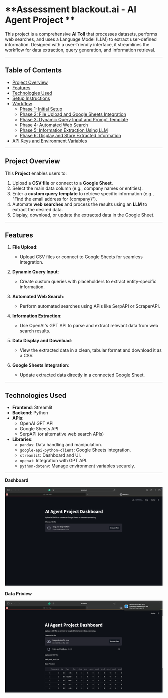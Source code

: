 # **Assessment blackout.ai - AI Agent Project‬ **

This project is a comprehensive **AI Toll** that processes datasets, performs web searches, and uses a Language Model (LLM) to extract user-defined information. Designed with a user-friendly interface, it streamlines the workflow for data extraction, query generation, and information retrieval. 

---

## **Table of Contents**

- [Project Overview](#project-overview)
- [Features](#features)
- [Technologies Used](#technologies-used)
- [Setup Instructions](#setup-instructions)
- [Workflow](#workflow)
  - [Phase 1: Initial Setup](#phase-1-initial-setup)
  - [Phase 2: File Upload and Google Sheets Integration](#phase-2-file-upload-and-google-sheets-integration)
  - [Phase 3: Dynamic Query Input and Prompt Template](#phase-3-dynamic-query-input-and-prompt-template)
  - [Phase 4: Automated Web Search](#phase-4-automated-web-search)
  - [Phase 5: Information Extraction Using LLM](#phase-5-information-extraction-using-llm)
  - [Phase 6: Display and Store Extracted Information](#phase-6-display-and-store-extracted-information)
- [API Keys and Environment Variables](#api-keys-and-environment-variables)


---

## **Project Overview**

This **Project** enables users to:
1. Upload a **CSV file** or connect to a **Google Sheet**.
2. Select the main data column (e.g., company names or entities).
3. Enter a **custom query template** to retrieve specific information (e.g., "Find the email address for {company}").
4. Automate **web searches** and process the results using an **LLM** to extract the desired data.
5. Display, download, or update the extracted data in the Google Sheet.

---

## **Features**

1. **File Upload**:
   - Upload CSV files or connect to Google Sheets for seamless integration.

2. **Dynamic Query Input**:
   - Create custom queries with placeholders to extract entity-specific information.

3. **Automated Web Search**:
   - Perform automated searches using APIs like SerpAPI or ScraperAPI.

4. **Information Extraction**:
   - Use OpenAI's GPT API to parse and extract relevant data from web search results.

5. **Data Display and Download**:
   - View the extracted data in a clean, tabular format and download it as a CSV.

6. **Google Sheets Integration**:
   - Update extracted data directly in a connected Google Sheet.

---

## **Technologies Used**

- **Frontend**: Streamlit
- **Backend**: Python
- **APIs**:
  - OpenAI GPT API
  - Google Sheets API
  - SerpAPI (or alternative web search APIs)
- **Libraries**:
  - `pandas`: Data handling and manipulation.
  - `google-api-python-client`: Google Sheets integration.
  - `streamlit`: Dashboard and UI.
  - `openai`: Integration with GPT API.
  - `python-dotenv`: Manage environment variables securely.

---


**Dashboard**

![image alt](https://github.com/vermayuvraj/assessment_blackOut.ai/blob/bdcceb1efb97b785b6c9a89c8977211023bd47db/2.jpg)

**Data Priview**

![image alt](https://github.com/vermayuvraj/assessment_blackOut.ai/blob/bdcceb1efb97b785b6c9a89c8977211023bd47db/1.jpg)

